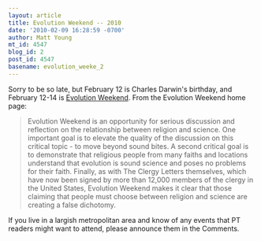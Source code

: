 ```yaml
---
layout: article
title: Evolution Weekend -- 2010
date: '2010-02-09 16:28:59 -0700'
author: Matt Young
mt_id: 4547
blog_id: 2
post_id: 4547
basename: evolution_weeke_2
---
```

Sorry to be so late, but February 12 is Charles Darwin's birthday, and February 12-14 is [Evolution Weekend](http://www.butler.edu/clergyproject/rel_evolution_weekend_2010.htm).  From the Evolution Weekend home page:


> Evolution Weekend is an opportunity for serious discussion and reflection on the relationship between religion and science. One important goal is to elevate the quality of the discussion on this critical topic - to move beyond sound bites. A second critical goal is to demonstrate that religious people from many faiths and locations understand that evolution is sound science and poses no problems for their faith. Finally, as with The Clergy Letters themselves, which have now been signed by more than 12,000 members of the clergy in the United States, Evolution Weekend makes it clear that those claiming that people must choose between religion and science are creating a false dichotomy.


If you live in a largish metropolitan area and know of any events that PT readers might want to attend, please announce them in the Comments.
